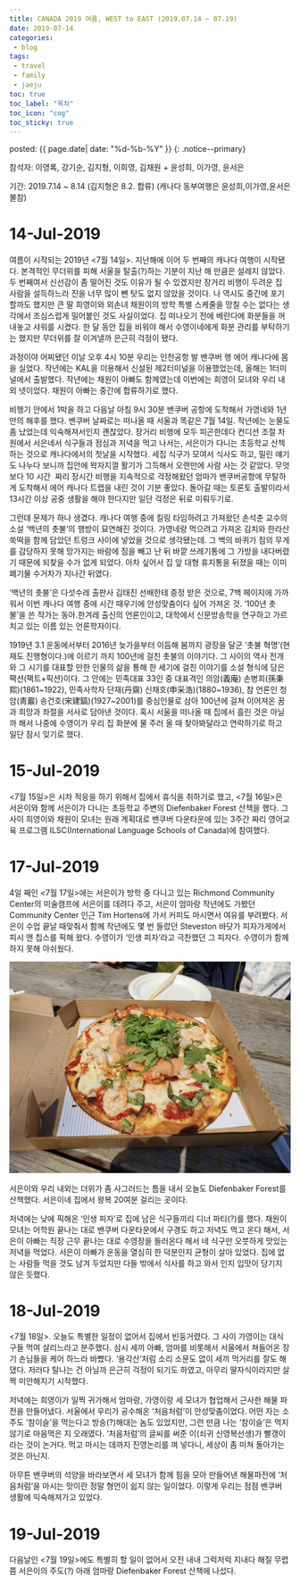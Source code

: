 ```yaml
---
title: CANADA 2019 여름, WEST to EAST (2019.07.14 ~ 07.19)
date: 2019-07-14
categories:
 - blog
tags:
 - travel
 - family
 - jaeju
toc: true
toc_label: "목차"
toc_icon: "cog"
toc_sticky: true
---
```


<head>
	<link rel="stylesheet" href="/resource/styles.css">
</head>

posted: {{ page.date| date: "%d-%b-%Y" }}
{: .notice--primary}


참석자: 이영록, 강기순, 김지형, 이희영, 김채원 + 윤성희, 이가영, 윤서은

기간: 2019.7.14 ~ 8.14 (김지형은 8.2. 합류) (캐나다 동부여행은 윤성희,이가영,윤서은 불참)

<h1 id="14-Jul-2019">14-Jul-2019</h1>

여름이 시작되는 2019년 <7월 14일>. 지난해에 이어 두 번째의 캐나다 여행이 시작됐다. 본격적인 무더위를 피해 서울을 탈출(?)하는 기분이 지난 해 만큼은 설레지 않았다. 두 번째여서 신선감이 좀 떨어진 것도 이유가 될 수 있겠지만 장거리 비행이 두려운 집 사람을 설득하느라 진을 너무 많이 뺀 탓도 없지 않았을 것이다. 나 역시도 중간에 포기할까도 했지만 큰 딸 희영이와 외손녀 채원이의 방학 특별 스케줄을 망칠 수는 없다는 생각에서 조심스럽게 밀어붙인 것도 사실이었다. 집 떠나오기 전에 베란다에 화분들을 꺼내놓고 샤워를 시켰다. 한 달 동안 집을 비워야 해서 수영이네에게 화분 관리를 부탁하기는 했지만 무더위를 잘 이겨낼까 은근히 걱정이 됐다.

과정이야 어찌됐던 이날 오후 4시 10분 우리는 인천공항 발 밴쿠버 행 에어 캐나다에 몸을 실었다. 작년에는 KAL을 이용해서 신설된 제2터미널을 이용했었는데, 올해는 1터미널에서 출발했다. 작년에는 채원이 아빠도 함께였는데 이번에는 희영이 모녀와 우리 내외 넷이었다. 채원이 아빠는 중간에 합류하기로 했다.

비행기 안에서 1박을 하고 다음날 아침 9시 30분 밴쿠버 공항에 도착해서 가영네와 1년 만의 해후를 했다. 밴쿠버 날짜로는 떠나올 때 서울과 똑같은 7월 14일. 작년에는 눈물도 좀 났었는데 익숙해져서인지 괜찮았다. 장거리 비행에 모두 피곤한데다 컨디션 조절 차원에서 서은네서 식구들과 점심과 저녁을 먹고 나서는, 서은이가 다니는 초등학교 산책하는 것으로 캐나다에서의 첫날을 시작했다. 세집 식구가 모여서 식사도 하고, 밀린 얘기도 나누다 보니까 집안에 왁자지껄 활기가 그득해서 오랜만에 사람 사는 것 같았다. 무엇보다 10 시간  짜리 장시간 비행을 지속적으로 걱정해왔던 엄마가 밴쿠버공항에 무탈하게 도착해서 에어 캐나다 트랩을 내린 것이 기분 좋았다. 돌아갈 때는 토론토 출발이라서 13시간 이상 공중 생활을 해야 한다지만 일단 걱정은 뒤로 미뤄두기로.

그런데 문제가 하나 생겼다. 캐나다 여행 중에 킬링 타임하려고 가져왔던 손석춘 교수의 소설 ‘백년의 촛불’의 행방이 묘연해진 것이다. 가영네랑 먹으려고 가져온 김치와 한라산 쑥떡을 함께 담았던 트렁크 사이에 넣었을 것으로 생각됐는데. 그 백의 바퀴가 짐의 무게를 감당하지 못해 망가지는 바람에 짐을 빼고 난 뒤 바깥 쓰레기통에 그 가방을 내다버렸기 때문에 되찾을 수가 없게 되었다. 아차 싶어서 집 앞 대형 휴지통을 뒤졌을 때는 이미 폐기물 수거차가 지나간 뒤였다.

‘백년의 촛불’은 다섯수레 출판사 김태진 선배한테 증정 받은 것으로, 7백 페이지에 가까워서 이번 캐나다 여행 중에 시간 때우기에 안성맞춤이다 싶어 가져온 것. ‘100년 촛불’을 쓴 작가는 동아.한겨레 출신의 언론인이고, 대학에서 신문방송학을 연구하고 가르치고 있는 이름 있는 언론학자이다.

1919년 3.1 운동에서부터 2016년 늦가을부터 이듬해 봄까지 광장을 달군 ‘촛불 혁명’(현재도 진행형이다.)에 이르기 까지 100년에 걸친 촛불의 이야기다. 그 사이의 역사 전개와 그 시기를 대표할 만한 인물의 삶을 통해 한 세기에 걸친 이야기를 소설 형식에 담은 팩션(팩트+픽션)이다. 그 안에는 민족대표 33인 중 대표격인 의암(義庵) 손병희(孫秉熙)(1861~1922), 민족사학자 단재(丹齋) 신채호(申采浩)(1880~1936), 참 언론인 청암(靑巖) 송건호(宋建鎬)(1927~2001)를 중심인물로 삼아 100년에 걸쳐 이어져온 꿈과 희망과 좌절을 서사로 담아낸 것이다. 혹시 서울을 떠나올 때 집에서 흘린 것은 아닐까 해서 나중에 수영이가 우리 집 화분에 물 주러 올 때 찾아봐달라고 연락하기로 하고 일단 잠시 잊기로 했다.

<h1 id="15-Jul-2019">15-Jul-2019</h1>

<7월 15일>은 시차 적응을 하기 위해서 집에서 휴식을 취하기로 했고, <7월 16일>은 서은이와 함께 서은이가 다니는 초등학교 주변의 Diefenbaker Forest 산책을 했다. 그 사이 희영이와 채원이 모녀는 원래 계획대로 밴쿠버 다운타운에 있는 3주간 짜리 영어교육 프로그램 ILSC(International Language Schools of Canada)에 참여했다.

<h1 id="17-Jul-2019">17-Jul-2019</h1>

4일 째인 <7월 17일>에는 서은이가 방학 중 다니고 있는 Richmond Community Center의 미술캠프에 서은이를 데려다 주고, 서은이 엄마랑 작년에도 가봤던 Community Center 인근 Tim Hortens에 가서 커피도 마시면서 여유를 부려봤다. 서은이 수업 끝날 때맞춰서 함께 작년에도 몇 번 들렀던 Steveston 바닷가 피자가게에서 피시 앤 칩스를 픽해 왔다. 수영이가 ‘인생 피자’라고 극찬했던 그 피자다. 수영이가 함께하지 못해 아쉬웠다.

<img src="/assets/images/canada-2019/pizza.png">
<br>

서은이와 우리 내외는 더위가 좀 사그러드는 틈을 내서 오늘도 Diefenbaker Forest를 산책했다. 서은이네 집에서 왕복 20여분 걸리는 곳이다.

저녁에는 낮에 픽해온 ‘인생 피자’로 집에 남은 식구들끼리 디너 파티(?)를 했다. 채원이 모녀는 어학원 끝나는 대로 밴쿠버 다운타운에서 구경도 하고 저녁도 먹고 온다 해서, 서은이 아빠는 직장 근무 끝나는 대로 수영장을 들러온다 해서 네 식구만 오붓하게 맛있는 저녁을 먹었다. 서은이 아빠가 운동을 열심히 한 덕분인지 균형이 살아 있었다. 집에 없는 사람들 먹을 것도 남겨 두었지만 다들 밖에서 식사를 하고 와서 인지 입맛이 당기지 않은 듯했다.

<h1 id="18-Jul-2019">18-Jul-2019</h1>

<7월 18일>. 오늘도 특별한 일정이 없어서 집에서 빈둥거렸다. 그 사이 가영이는 대식구들 먹여 살리느라고 분주했다. 삼시 세끼 아빠, 엄마를 비롯해서 서울에서 쳐들어온 장기 손님들을 케어 하느라 바빴다. ‘용각산’처럼 소리 소문도 없이 세끼 먹거리를 잘도 해댔다. 저러다 탈나는 건 아닐까 은근히 걱정이 되기도 하였고, 아무리 딸자식이라지만 살짝 미안해지기 시작했다.

저녁에는 희영이가 일찍 귀가해서 엄마랑, 가영이랑 세 모녀가 협업해서 근사한 해물 파전을 만들어냈다. 서울에서 우리가 공수해온 ‘처음처럼’이 안성맞춤이었다. 어떤 자는 소주도 ‘참이슬’을 먹는다고 방송(?)해대는 놈도 있었지만, 그런 만큼 나는 ‘참이슬’은 먹지 않기로 마음먹은 지 오래였다. ‘처음처럼’의 글씨를 써준 이(쇠귀 신영복선생)가 빨갱이라는 것이 논거다. 먹고 마시는 데까지 진영논리를 껴 넣다니, 세상이 좀 미쳐 돌아가는 것은 아닌지.

아무튼 밴쿠버의 석양을 바라보면서 세 모녀가 함께 힘을 모아 만들어낸 해물파전에 ‘처음처럼’을 마시는 맛이란 정말 형언이 쉽지 않는 일이었다. 이렇게 우리는 점점 밴쿠버 생활에 익숙해져가고 있었다.

<h1 id="19-Jul-2019">19-Jul-2019</h1>

다음날인 <7월 19일>에도 특별히 할 일이 없어서 오전 내내 그럭저럭 지내다 해질 무렵쯤 서은이의 주도(?) 아래 엄마랑 Diefenbaker Forest 산책에 나섰다.
